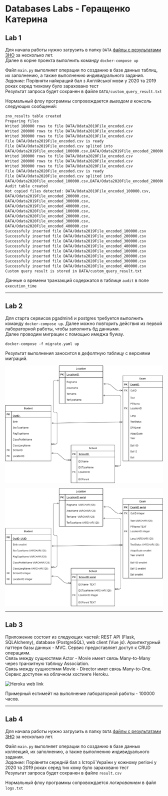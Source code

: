 # Databases Labs - Геращенко Катерина

## Lab 1

Для начала работы нужно загрузить в папку `DATA` [файлы с результатами ЗНО](https://zno.testportal.com.ua/opendata) за несколько лет.   
Далее в корне проекта выполнить команду `docker-compose up`  

Файл `main.py` выполняет операции по созданию в базе данных таблиц, их заполнению, а также выполнению индивидуального задания.  
*Задание:* Порівняти найкращий бал з Англійської мови у 2020 та 2019 роках серед тихкому було зараховано тест  
Результат запроса будет сохранен в файле `DATA/custom_query_result.txt`  

Нормальный флоу программы сопровождается *выводом в консоль* следующих сообщений:

```
zno_results table created
Preparing files
Writed 100000 rows to file DATA/Odata2019File_encoded.csv
Writed 200000 rows to file DATA/Odata2019File_encoded.csv
Writed 300000 rows to file DATA/Odata2019File_encoded.csv
File DATA/Odata2019File_encoded.csv is ready
File DATA/Odata2019File_encoded.csv splited into DATA/Odata2019File_encoded_100000.csv,DATA/Odata2019File_encoded_200000.csv,DATA/Odata2019File_encoded_300000.csv,DATA/Odata2019File_encoded_400000.csv
Writed 100000 rows to file DATA/Odata2020File_encoded.csv
Writed 200000 rows to file DATA/Odata2020File_encoded.csv
Writed 300000 rows to file DATA/Odata2020File_encoded.csv
File DATA/Odata2020File_encoded.csv is ready
File DATA/Odata2020File_encoded.csv splited into DATA/Odata2020File_encoded_100000.csv,DATA/Odata2020File_encoded_200000.csv,DATA/Odata2020File_encoded_300000.csv,DATA/Odata2020File_encoded_400000.csv
Audit table created
Not copied files detected: DATA/Odata2019File_encoded_100000.csv, DATA/Odata2019File_encoded_200000.csv, DATA/Odata2019File_encoded_300000.csv, DATA/Odata2019File_encoded_400000.csv, DATA/Odata2020File_encoded_100000.csv, DATA/Odata2020File_encoded_200000.csv, DATA/Odata2020File_encoded_300000.csv, DATA/Odata2020File_encoded_400000.csv
Successfuly inserted file DATA/Odata2019File_encoded_100000.csv
Successfuly inserted file DATA/Odata2019File_encoded_200000.csv
Successfuly inserted file DATA/Odata2019File_encoded_300000.csv
Successfuly inserted file DATA/Odata2019File_encoded_400000.csv
Successfuly inserted file DATA/Odata2020File_encoded_100000.csv
Successfuly inserted file DATA/Odata2020File_encoded_200000.csv
Successfuly inserted file DATA/Odata2020File_encoded_300000.csv
Successfuly inserted file DATA/Odata2020File_encoded_400000.csv
Custom query result is stored in DATA/custom_query_result.txt
```  

Данные о времени транзакций содержатся в таблице `audit` в поле `execution_time`

---
## Lab 2

Для старта сервисов pgadmin4 и postgres требуется выполнить команду `docker-compose up`. Далее можно повторить действия из первой лабораторной работы, чтобы заполнить бд данными.  
Далее проводим миграции с помощью имеджа flyway.
```
docker-compose -f migrate.yaml up
```

Результат выполнения заносится в дефолтную таблицу с версиями миграций.

![Logical model](https://github.com/KHerashchenko/Databases/blob/master/lab%202/logical.png)

![Physical model](https://github.com/KHerashchenko/Databases/blob/master/lab%202/physical.png)

---
## Lab 3

Приложение состоит из следующих частей: REST API (Flask, SQLAlchemy), database (PostgreSQL), web client (Vue js). Архитектурный паттерн базы данных - MVC. Сервис предоставляет доступ к CRUD операциям.  
Связь между сущностями Actor - Movie имеет связь Many-to-Many через транзитную таблицу Association.  
Связь между сущностями Movie - Director имет связь Many-to-One.  
Сервис доступен на облачном хостинге Heroku.

![Heroku web link](https://my-precious-api-flask.herokuapp.com/actors)

Примерный естимейт на выполнение лабораторной работы - 100000 часов.

---
## Lab 4

Для начала работы нужно загрузить в папку `DATA` [файлы с результатами ЗНО](https://zno.testportal.com.ua/opendata) за несколько лет.

Файл `main.py` выполняет операции по созданию в базе данных коллекций, их заполнению, а также выполнению индивидуального задания.  
*Задание:* Порівняти середній бал з Історії України у кожному регіоні у 2020 та 2019 роках серед тих кому було зараховано тест  
Результат запроса будет сохранен в файле `result.csv`  

Нормальный флоу программы сопровождается *логированием* в файл `logs.txt`
